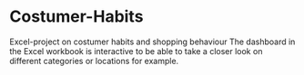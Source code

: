 # Costumer-Habits
Excel-project on costumer habits and shopping behaviour
The dashboard in the Excel workbook is interactive to be able to take a closer look on different categories or locations for example.
